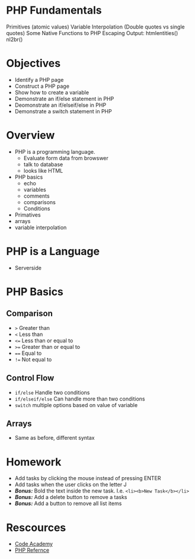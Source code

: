 # PHP Fundamentals

Primitives (atomic values)
Variable Interpolation (Double quotes vs single quotes)
Some Native Functions to PHP
Escaping Output: htmlentities()
nl2br()


# Objectives

* Identify a PHP page
* Construct a PHP page
* Show how to create a variable
* Demonstrate an if/else statement in PHP
* Deomonstrate an if/elseif/else in PHP
* Demonstrate a switch statement in PHP

# Overview
* PHP is a programming language.
	* Evaluate form data from browswer
 	* talk to database
 	* looks like HTML
* PHP basics
	* echo
	* variables
	* comments
	* comparisons
	* Conditions
* Primatives
* 	arrays
* 	variable interpolation
	
# PHP is a Language

* Serverside

# PHP Basics

## Comparison

- `>` Greater than
- `<` Less than
- `<=` Less than or equal to
- `>=` Greater than or equal to
- `==` Equal to
- `!=` Not equal to

## Control Flow

- `if/else` Handle two conditions 
- `if/elseif/else` Can handle more than two conditions
- `switch` multiple options based on value of variable


## Arrays
- Same as before, different syntax

 	
 

# Homework
* Add tasks by clicking the mouse instead of pressing ENTER
* Add tasks when the user clicks on the letter J
* ***Bonus:*** Bold the text inside the new task. I.e. `<li><b>New Task</b></li>`
* ***Bonus:*** Add a delete button to remove a tasks
* ***Bonus:*** Add a button to remove all list items

# Rescources
* [Code Academy](http://www.codecademy.com/courses/web-beginner-en-StaFQ/0/1?curriculum_id=5124ef4c78d510dd89003eb8)
* [PHP Refernce](http://cdn.phpreferencebook.com/wp-content/uploads/2008/12/php_reference_-_beginner_to_intermediate_php5.pdf)
